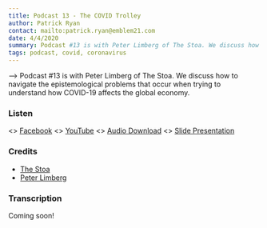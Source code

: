 ```yaml
---
title: Podcast 13 - The COVID Trolley
author: Patrick Ryan
contact: mailto:patrick.ryan@emblem21.com
date: 4/4/2020
summary: Podcast #13 is with Peter Limberg of The Stoa. We discuss how to navigate the epistemological problems that occur when trying to understand how COVID-19 affects the global economy.
tags: podcast, covid, coronavirus
---
```

--> Podcast #13 is with Peter Limberg of The Stoa. We discuss how to navigate the epistemological problems that occur when trying to understand how COVID-19 affects the global economy.

### Listen

<> [Facebook](https://www.facebook.com/groups/thestoa/permalink/2661035750799918/)
<> [YouTube](https://www.youtube.com/watch?v=NnYgeV2qgTA&feature=youtu.be)
<> [Audio Download](https://mega.nz/file/jkcEQQhC#xhUr0QxbCQFvglqJe5Hh3MUHsXo0VzgNj4HtVvgMGGA)
<> [Slide Presentation](https://docs.google.com/presentation/d/1pRgRKbfNxmArCjuzX26uhSftJjNcZ9uo69ulhfCPiGI/edit?usp=sharing)

### Credits

* [The Stoa](https://thestoa.ca/)
* [Peter Limberg](https://twitter.com/peternlimberg)

### Transcription

Coming soon!
